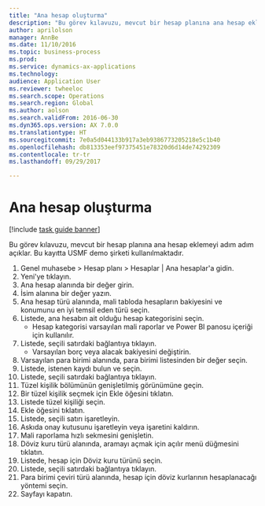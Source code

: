 ```yaml
--- 
title: "Ana hesap oluşturma"
description: "Bu görev kılavuzu, mevcut bir hesap planına ana hesap eklemeyi adım adım açıklar."
author: aprilolson
manager: AnnBe
ms.date: 11/10/2016
ms.topic: business-process
ms.prod: 
ms.service: dynamics-ax-applications
ms.technology: 
audience: Application User
ms.reviewer: twheeloc
ms.search.scope: Operations
ms.search.region: Global
ms.author: aolson
ms.search.validFrom: 2016-06-30
ms.dyn365.ops.version: AX 7.0.0
ms.translationtype: HT
ms.sourcegitcommit: 7e0a5d044133b917a3eb9386773205218e5c1b40
ms.openlocfilehash: db813353eef97375451e78320d6d14de74292309
ms.contentlocale: tr-tr
ms.lasthandoff: 09/29/2017

---
```

# <a name="create-a-main-account"></a>Ana hesap oluşturma

[!include [task guide banner](../../includes/task-guide-banner.md)]

Bu görev kılavuzu, mevcut bir hesap planına ana hesap eklemeyi adım adım açıklar. Bu kayıtta USMF demo şirketi kullanılmaktadır.  

1. Genel muhasebe > Hesap planı > Hesaplar | Ana hesaplar'a gidin.
2. Yeni'ye tıklayın.
3. Ana hesap alanında bir değer girin.
4. İsim alanına bir değer yazın.
5. Ana hesap türü alanında, mali tabloda hesapların bakiyesini ve konumunu en iyi temsil eden türü seçin.
6. Listede, ana hesabın ait olduğu hesap kategorisini seçin.
    * Hesap kategorisi varsayılan mali raporlar ve Power BI panosu içeriği için kullanılır.  
7. Listede, seçili satırdaki bağlantıya tıklayın.
    * Varsayılan borç veya alacak bakiyesini değiştirin.  
8. Varsayılan para birimi alanında, para birimi listesinden bir değer seçin.
9. Listede, istenen kaydı bulun ve seçin.
10. Listede, seçili satırdaki bağlantıya tıklayın.
11. Tüzel kişilik bölümünün genişletilmiş görünümüne geçin.
12. Bir tüzel kişilik seçmek için Ekle öğesini tıklatın.
13. Listede tüzel kişiliği seçin.
14. Ekle öğesini tıklatın.
15. Listede, seçili satırı işaretleyin.
16. Askıda onay kutusunu işaretleyin veya işaretini kaldırın.
17. Mali raporlama hızlı sekmesini genişletin.
18. Döviz kuru türü alanında, aramayı açmak için açılır menü düğmesini tıklatın.
19. Listede, hesap için Döviz kuru türünü seçin.
20. Listede, seçili satırdaki bağlantıya tıklayın.
21. Para birimi çeviri türü alanında, hesap için döviz kurlarının hesaplanacağı yöntemi seçin.
22. Sayfayı kapatın.


